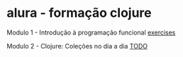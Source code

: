 # alura - formação clojure

Modulo 1 - Introdução à programação funcional
<a href=https://github.com/leonardo-melniski/clojure-alura/tree/master/src/modulo1>exercises</a>

Modulo 2 - Clojure: Coleções no dia a dia
<a href=https://github.com/leonardo-melniski/clojure-alura/tree/master/src/modulo2>TODO</a>

